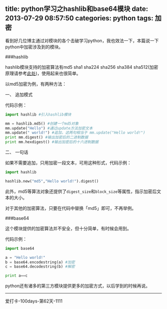 title: python学习之hashlib和base64模块
date: 2013-07-29 08:57:50
categories: python
tags: 加密
---
看到好几位博主通过对模块的各个击破学习python，我也效法一下，本篇说一下python中加密涉及到的模块。

###hashlib

hashlib模块支持的加密算法有md5 sha1 sha224 sha256 sha384 sha512(加密原理请参考[此处](http://msdn.microsoft.com/zh-cn/library/92f9ye3s.aspx))，使用起来也很简单。

<!--more-->

以md5加密为例，有两种方法：

一、 追加模式

 代码示例：
 
 ```python
 import hashlib #引入hashlib模块
 
 mm = hashlib.md5() #创建一个md5对象
 mm.update("Hello") #通过update方法加密文本
 mm.update(" world!") #追加，这两句相当于 mm.update("Hello world!")
 print mm.digest() #输出加密后的二进制数据
 print mm.hexdigest() #输出加密后的十六进制数据
 ```
二、 一句话
 
 如果不需要追加，只用加密一段文本，可用这种形式，代码示例：
 
 ```python
 import hashlib
 
 hashlib.new("md5","Hello world!").digest()
 ```

 
此外，md5等算法对象还提供了`digest_size`和`block_size`等属性，指示加密后文本的大小。

对于其他的加密算法，只要在代码中替换「md5」即可，不再举例。

###base64

这个模块提供的加密算法并不安全，但十分简单，有时候会用到。

代码示例：

```python
import base64

a = "Hello world!"
b = base64.encodestring(a) #加密
c = base64.decodestring(b) #解密

print a==c
```

python还有诸多的第三方模块提供更多的加密方式，以后学到的时候再说。

---
爱打卡-100days-第62天-1111